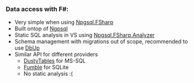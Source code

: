 ### Data access with F#:

- Very simple when using [Npgsql.FSharp](https://github.com/Zaid-Ajaj/Npgsql.FSharp)
- Built ontop of [Ngpsql](https://github.com/npgsql/npgsql)
- Static SQL analysis in VS using [Npgsql.FSharp.Analyzer](https://github.com/Zaid-Ajaj/Npgsql.FSharp.Analyzer)
- Schema management with migrations out of scope, recommended to use [DbUp](https://github.com/DbUp/DbUp)
- Similar API for different providers
    - [DustyTables](https://github.com/Zaid-Ajaj/DustyTables) for MS-SQL
    - [Fumble](https://github.com/tforkmann/Fumble) for SQLite
    - No static analysis :(